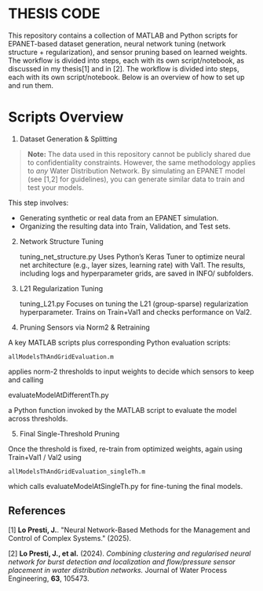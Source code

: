 # THESIS CODE
This repository contains a collection of MATLAB and Python scripts for EPANET-based dataset generation, neural network tuning (network structure + regularization), and sensor pruning based on learned weights. The workflow is divided into steps, each with its own script/notebook, as discussed in my thesis[1] and in [2].
The workflow is divided into steps, each with its own script/notebook. Below is an overview of how to set up and run them.

# Scripts Overview
1. Dataset Generation & Splitting
> **Note:** The data used in this repository cannot be publicly shared due to confidentiality constraints. However, the same methodology applies to *any* Water Distribution Network. By simulating an EPANET model (see [1,2] for guidelines), you can generate similar data to train and test your models.

This step involves:
- Generating synthetic or real data from an EPANET simulation.
- Organizing the resulting data into Train, Validation, and Test sets.

2. Network Structure Tuning

    tuning_net_structure.py
    Uses Python’s Keras Tuner to optimize neural net architecture (e.g., layer sizes, learning rate) with Val1.
    The results, including logs and hyperparameter grids, are saved in INFO/ subfolders.

3. L21 Regularization Tuning

    tuning_L21.py
    Focuses on tuning the L21 (group-sparse) regularization hyperparameter. Trains on Train+Val1 and checks performance on Val2.

4. Pruning Sensors via Norm2 & Retraining

A key MATLAB scripts plus corresponding Python evaluation scripts:

    allModelsThAndGridEvaluation.m

applies norm-2 thresholds to input weights to decide which sensors to keep and calling 

  evaluateModelAtDifferentTh.py

a Python function invoked by the MATLAB script to evaluate the model across thresholds.

5. Final Single-Threshold Pruning

Once the threshold is fixed, re-train from optimized weights, again using Train+Val1 / Val2 using 

    allModelsThAndGridEvaluation_singleTh.m 

which calls evaluateModelAtSingleTh.py for fine-tuning the final models.

## References
[1] **Lo Presti, J.**. "Neural Network-Based Methods for the Management and Control of Complex Systems." (2025).

[2] **Lo Presti, J., et al.** (2024). *Combining clustering and regularised neural network for burst detection and localization and flow/pressure sensor placement in water distribution networks.* Journal of Water Process Engineering, **63**, 105473.
